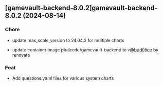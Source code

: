 

## [gamevault-backend-8.0.2]gamevault-backend-8.0.2 (2024-08-14)

### Chore



- update max_scale_version to 24.04.3 for multiple charts

- update container image phalcode/gamevault-backend to v[@bdd05ce](https://github.com/bdd05ce) by renovate

### Feat



- Add questions.yaml files for various system charts